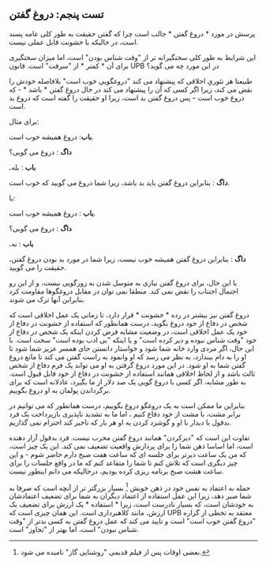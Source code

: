 ## تست پنجم: دروغ گفتن

پرسش در مورد * دروغ گفتن * جالب است چرا که گفتن حقیقت به طور کلی عامه پسند است، در حالیکه با خشونت قابل عملی نیست.

این شرایط به طور کلی سختگیرانه تر از "وقت شناس بودن" است، اما میزان سختگیری برای آن * کمتر * از "سرقت" است. قانون UPB در این مورد چه می گوید؟

طبیعتا هر تئوریِ اخلاقی که پیشنهاد می کند "دروغگویی خوب است" بلافاصله خودش را نقض می کند، زیرا اگر کسی که آن را پیشنهاد می کند در حال دروغ گفتن * باشد * - که دروغ خوب است – پس دروغ گفتن بد است، زیرا او حقیقت را گفته است که دروغ بد است.

برای مثال:

**باب**: دروغ همیشه خوب است.

**داگ** : دروغ می گویی؟

**.باب** : بله

**داگ** : بنابراین دروغ گفتن باید بد باشد، زیرا شما دروغ می گویید که خوب است.

یا:

**باب** : دروغ همیشه خوب است.

**داگ** : دروغ می گویی؟

**.باب** : نه

**داگ** : بنابراین دروغ گفتن همیشه خوب نیست، زیرا شما در مورد بد بودن دروغ گفتن، حقیقت را می گویید.

با این حال، برای دروغ گفتن نیازی به متوسل شدن به زورگویی نیست، و از این رو احتمال  اجتناب را نقض نمی کند. منطقا نمی توان در مقابل دروغگوها مقاومت کرد بنابراین آنها ترک می شوند.

دروغ گفتن نیز بیشتر در رده * خشونت * قرار دارد، تا زمانی یک عمل اخلاقی است که شخص در دفاع از خود دروغ بگوید، درست همانطور که استفاده از خشونت در دفاع از خود یک عمل اخلاقی است، در وضعیت مشابه فرض کردن اینکه یک شخص در دفاع از خود "وقت شناس نبوده و دیر کرده است" و یا اینکه "بی ادب بوده است" سخت است. با این حال، اگر مردی وارد خانه شما شود و خواستار دانستن جای همسر عزیز شما شود تا او را به دام بیندازد، به نظر می رسد که او وانمود به راست گفتن می کند تا مانع دروغ گفتن شما به او شود. در این مورد دروغ گرفتن به او می تواند یک فرم دفاع از شخص ثالث باشد و از لحاظ اخلاقی همانند استفاده از خشونت در دفاع از خود قابل قبول است. به طور مشابه، اگر کسی با دروغ گویی یک صد دلار از ما بگیرد، عادلانه است که برای برگرداندن پولمان به او دروغ بگوییم.

بنابراین ما ممکن است به یک دروغگو دروغ بگوییم، درست همانطور که می توانیم در برابر مشت، با مشت از خود دفاع کنیم ، اما ما به تشدید ناپذیری بازپرداخت یک فرد بدقول با دیدار با او و گوشزد کردن به او هر بار که تاخیر کند احترام نمی گذاریم.

تفاوت این است که "دیرکردن" همانند دروغ گفتن مخرب نیست. فرد بدقول آزار دهنده است، اما اساسا ذهن شما را برای پردازش واقعیت تضعیف نمی کند. این یک چیز است، که من یک ساعت دیرتر برای جلسه ای که ساعت هفت صبح دارم حاضر شوم -  و این چیز دیگری است که تلاش کنم تا شما را متقاعد کنم که ما در واقع جلسات را برای ساعت هشت صبح برنامه ریزی کرده بودیم، درحالیکه می دانم اینطور نیست.

حمله به اعتماد به نفس خود در ذهن خویش [^ 5] بسیار بزرگتر تر از آنچه است که صرفا به شما صبر دهد، زیرا این عمل استفاده از اعتماد دیگران به شما برای تضعیف اعتمادشان به خودشان است، که بسیار نادرست است، زیرا * استفاده * یک ارزش برای تضعیف یک ارزش، مانند کلاهبرداری است. این همان چیزی است که UPB معتقد به تخطی از گزاره "دروغ گفتن خوب است" است و تایید می کند که عمل دروغ گفتن به کسی بدتر از "وقت شناس نبودن" است، اما بهتر از "تجاوز" است.

[^ 5]: بعضی اوقات پس از فیلم قدیمی "روشنایی گاز" نامیده می شود.
